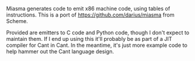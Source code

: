 Miasma generates code to emit x86 machine code, using tables of instructions.
This is a port of https://github.com/darius/miasma from Scheme.

Provided are emitters to C code and Python code, though I don't expect
to maintain them. If I end up using this it'll probably be as part of
a JIT compiler for Cant in Cant. In the meantime, it's just more
example code to help hammer out the Cant language design.
